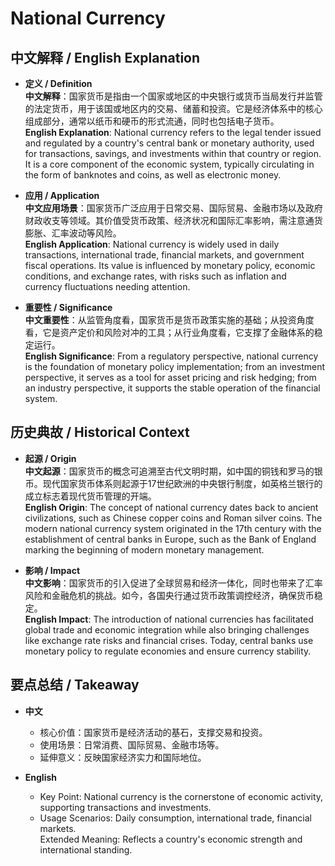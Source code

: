 # National Currency

## 中文解释 / English Explanation

* **定义 / Definition**  
  **中文解释**：国家货币是指由一个国家或地区的中央银行或货币当局发行并监管的法定货币，用于该国或地区内的交易、储蓄和投资。它是经济体系中的核心组成部分，通常以纸币和硬币的形式流通，同时也包括电子货币。  
  **English Explanation**: National currency refers to the legal tender issued and regulated by a country's central bank or monetary authority, used for transactions, savings, and investments within that country or region. It is a core component of the economic system, typically circulating in the form of banknotes and coins, as well as electronic money.

* **应用 / Application**  
  **中文应用场景**：国家货币广泛应用于日常交易、国际贸易、金融市场以及政府财政收支等领域。其价值受货币政策、经济状况和国际汇率影响，需注意通货膨胀、汇率波动等风险。  
  **English Application**: National currency is widely used in daily transactions, international trade, financial markets, and government fiscal operations. Its value is influenced by monetary policy, economic conditions, and exchange rates, with risks such as inflation and currency fluctuations needing attention.

* **重要性 / Significance**  
  **中文重要性**：从监管角度看，国家货币是货币政策实施的基础；从投资角度看，它是资产定价和风险对冲的工具；从行业角度看，它支撑了金融体系的稳定运行。  
  **English Significance**: From a regulatory perspective, national currency is the foundation of monetary policy implementation; from an investment perspective, it serves as a tool for asset pricing and risk hedging; from an industry perspective, it supports the stable operation of the financial system.

## 历史典故 / Historical Context

* **起源 / Origin**  
  **中文起源**：国家货币的概念可追溯至古代文明时期，如中国的铜钱和罗马的银币。现代国家货币体系则起源于17世纪欧洲的中央银行制度，如英格兰银行的成立标志着现代货币管理的开端。  
  **English Origin**: The concept of national currency dates back to ancient civilizations, such as Chinese copper coins and Roman silver coins. The modern national currency system originated in the 17th century with the establishment of central banks in Europe, such as the Bank of England marking the beginning of modern monetary management.

* **影响 / Impact**  
  **中文影响**：国家货币的引入促进了全球贸易和经济一体化，同时也带来了汇率风险和金融危机的挑战。如今，各国央行通过货币政策调控经济，确保货币稳定。  
  **English Impact**: The introduction of national currencies has facilitated global trade and economic integration while also bringing challenges like exchange rate risks and financial crises. Today, central banks use monetary policy to regulate economies and ensure currency stability.

## 要点总结 / Takeaway

* **中文**  
  - 核心价值：国家货币是经济活动的基石，支撑交易和投资。  
  - 使用场景：日常消费、国际贸易、金融市场等。  
  - 延伸意义：反映国家经济实力和国际地位。

* **English**  
  - Key Point: National currency is the cornerstone of economic activity, supporting transactions and investments.  
  - Usage Scenarios: Daily consumption, international trade, financial markets.  
Extended Meaning: Reflects a country's economic strength and international standing.